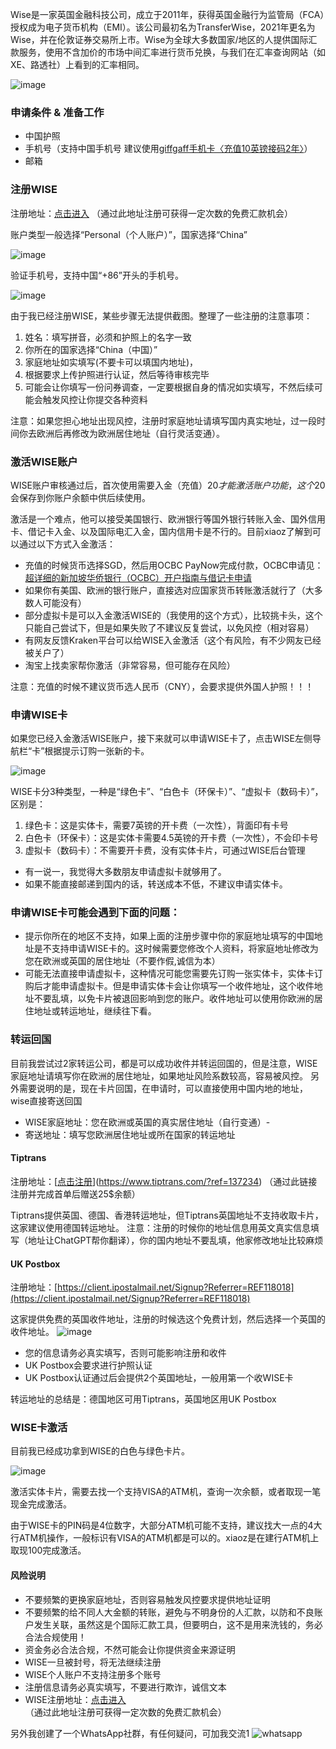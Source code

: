 Wise是一家英国金融科技公司，成立于2011年，获得英国金融行为监管局（FCA）授权成为电子货币机构（EMI）。该公司最初名为TransferWise，2021年更名为Wise，并在伦敦证券交易所上市。Wise为全球大多数国家/地区的人提供国际汇款服务，使用不含加价的市场中间汇率进行货币兑换，与我们在汇率查询网站（如XE、路透社）上看到的汇率相同。

![image](https://github.com/user-attachments/assets/dcb25f27-289f-4bac-aca3-3c45518f60df)

###  申请条件 & 准备工作

- 中国护照
- 手机号（支持中国手机号 建议使用[giffgaff手机卡〈充值10英镑接码2年〉](/post/4.html)）
- 邮箱

### 注册WISE
注册地址：[点击进入](https://wise.com/invite/iphc/jianjiangj) （通过此地址注册可获得一定次数的免费汇款机会）

账户类型一般选择“Personal（个人账户）”，国家选择“China”

![image](https://github.com/user-attachments/assets/c4a92f63-4516-4f02-a1d9-871ea411cee5)

验证手机号，支持中国“+86”开头的手机号。

![image](https://github.com/user-attachments/assets/1c08ef34-7419-419e-9887-7cef55c436f5)

由于我已经注册WISE，某些步骤无法提供截图。整理了一些注册的注意事项：

1. 姓名：填写拼音，必须和护照上的名字一致
2. 你所在的国家选择“China（中国）”
3. 家庭地址如实填写(不要卡可以填国内地址)，
4. 根据要求上传护照进行认证，然后等待审核完毕
5. 可能会让你填写一份问券调查，一定要根据自身的情况如实填写，不然后续可能会触发风控让你提交各种资料

注意：如果您担心地址出现风控，注册时家庭地址请填写国内真实地址，过一段时间你去欧洲后再修改为欧洲居住地址（自行灵活变通）。

### 激活WISE账户
WISE账户审核通过后，首次使用需要入金（充值）20$才能激活账户功能，这个20$会保存到你账户余额中供后续使用。

激活是一个难点，他可以接受美国银行、欧洲银行等国外银行转账入金、国外信用卡、借记卡入金、以及国际电汇入金，国内信用卡是不行的。目前xiaoz了解到可以通过以下方式入金激活：

- 充值的时候货币选择SGD，然后用OCBC PayNow完成付款，OCBC申请见：[超详细的新加坡华侨银行（OCBC）开户指南与借记卡申请](/post/5.html)
- 如果你有美国、欧洲的银行账户，直接选对应国家货币转账激活就行了（大多数人可能没有）
- 部分虚拟卡是可以入金激活WISE的（我使用的这个方式），比较挑卡头，这个只能自己尝试下，但是如果失败了不建议反复尝试，以免风控（相对容易）
- 有网友反馈Kraken平台可以给WISE入金激活（这个有风险，有不少网友已经被关户了）
- 淘宝上找卖家帮你激活（非常容易，但可能存在风险）

注意：充值的时候不建议货币选人民币（CNY），会要求提供外国人护照！！！

### 申请WISE卡
如果您已经入金激活WISE账户，接下来就可以申请WISE卡了，点击WISE左侧导航栏“卡”根据提示订购一张新的卡。

![image](https://github.com/user-attachments/assets/9de55654-2362-4a76-b3fc-305de4755b93)

WISE卡分3种类型，一种是“绿色卡”、“白色卡（环保卡）”、“虚拟卡（数码卡）”，区别是：

1.  绿色卡：这是实体卡，需要7英镑的开卡费（一次性），背面印有卡号
2. 白色卡（环保卡）：这是实体卡需要4.5英镑的开卡费（一次性），不会印卡号
3. 虚拟卡（数码卡）：不需要开卡费，没有实体卡片，可通过WISE后台管理

- 有一说一，我觉得大多数朋友申请虚拟卡就够用了。
- 如果不能直接邮递到国内的话，转送成本不低，不建议申请实体卡。

### 申请WISE卡可能会遇到下面的问题：

- 提示你所在的地区不支持，如果上面的注册步骤中你的家庭地址填写的中国地址是不支持申请WISE卡的。这时候需要您修改个人资料，将家庭地址修改为您在欧洲或英国的居住地址（不要作假,诚信为本）
- 可能无法直接申请虚拟卡，这种情况可能您需要先订购一张实体卡，实体卡订购后才能申请虚拟卡。但是申请实体卡会让你填写一个收件地址，这个收件地址不要乱填，以免卡片被退回影响到您的账户。收件地址可以使用你欧洲的居住地址或转运地址，继续往下看。

### 转运回国
目前我尝试过2家转运公司，都是可以成功收件并转运回国的，但是注意，WISE家庭地址请填写你在欧洲的居住地址，如果地址风险系数较高，容易被风控。 
另外需要说明的是，现在卡片回国，在申请时，可以直接使用中国内地的地址，wise直接寄送回国

- WISE家庭地址：您在欧洲或英国的真实居住地址（自行变通）- 
- 寄送地址：填写您欧洲居住地址或所在国家的转运地址

#### Tiptrans
注册地址：[[点击注册](https://www.tiptrans.com/?ref=137234)](https://www.tiptrans.com/?ref=137234) （通过此链接注册并完成首单后赠送25$余额）

Tiptrans提供英国、德国、香港转运地址，但Tiptrans英国地址不支持收取卡片，这家建议使用德国转运地址。
注意：注册的时候你的地址信息用英文真实信息填写（地址让ChatGPT帮你翻译），你的国内地址不要乱填，他家修改地址比较麻烦

#### UK Postbox
注册地址：[https://client.ipostalmail.net/Signup?Referrer=REF118018](https://client.ipostalmail.net/Signup?Referrer=REF118018)

这家提供免费的英国收件地址，注册的时候选这个免费计划，然后选择一个英国的收件地址。 
![image](https://github.com/user-attachments/assets/8b355e10-4b14-484a-949c-a426bbea3073)

- 您的信息请务必真实填写，否则可能影响注册和收件
- UK Postbox会要求进行护照认证
- UK Postbox认证通过后会提供2个英国地址，一般用第一个收WISE卡


转运地址的总结是：德国地区可用Tiptrans，英国地区用UK Postbox

### WISE卡激活
目前我已经成功拿到WISE的白色与绿色卡片。

![image](https://github.com/user-attachments/assets/eaf9acfb-d39e-431e-b806-66b28462c1a6)

激活实体卡片，需要去找一个支持VISA的ATM机，查询一次余额，或者取现一笔现金完成激活。

由于WISE卡的PIN码是4位数字，大部分ATM机可能不支持，建议找大一点的4大行ATM机操作，一般标识有VISA的ATM机都是可以的。xiaoz是在建行ATM机上取现100完成激活。

#### 风险说明

- 不要频繁的更换家庭地址，否则容易触发风控要求提供地址证明
- 不要频繁的给不同人大金额的转账，避免与不明身份的人汇款，以防和不良账户发生关联，虽然这是个国际汇款工具，但要明白，这不是用来洗钱的，务必合法合规使用！
- 资金务必合法合规，不然可能会让你提供资金来源证明
- WISE一旦被封号，将无法继续注册
- WISE个人账户不支持注册多个账号
- 注册信息请务必真实填写，不要进行欺诈，诚信文本
- WISE注册地址：[点击进入](https://wise.com/invite/iphc/jianjiangj) （通过此地址注册可获得一定次数的免费汇款机会）
 

另外我创建了一个WhatsApp社群，有任何疑问，可加我交流1
![whatsapp](https://github.com/user-attachments/assets/dc5c7a78-b4dc-4fda-805a-796418a7090f)
